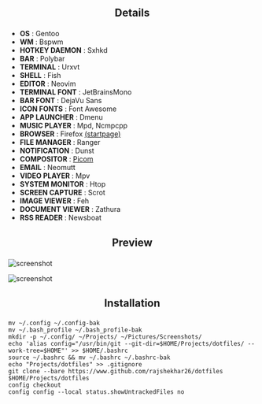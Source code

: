 ## <p align="center">Details</p>

+ **OS**                : Gentoo
+ **WM**                : Bspwm
+ **HOTKEY DAEMON**     : Sxhkd
+ **BAR**               : Polybar
+ **TERMINAL**          : Urxvt
+ **SHELL**             : Fish
+ **EDITOR**            : Neovim
+ **TERMINAL FONT**     : JetBrainsMono
+ **BAR FONT**          : DejaVu Sans
+ **ICON FONTS**        : Font Awesome
+ **APP LAUNCHER**      : Dmenu
+ **MUSIC PLAYER**      : Mpd, Ncmpcpp
+ **BROWSER**           : Firefox [(startpage)](https://github.com/rajshekhar26/startpage)
+ **FILE MANAGER**      : Ranger
+ **NOTIFICATION**      : Dunst
+ **COMPOSITOR**        : [Picom](https://github.com/ibhagwan/picom)
+ **EMAIL**             : Neomutt
+ **VIDEO PLAYER**      : Mpv
+ **SYSTEM MONITOR**    : Htop
+ **SCREEN CAPTURE**    : Scrot
+ **IMAGE VIEWER**      : Feh
+ **DOCUMENT VIEWER**   : Zathura
+ **RSS READER**        : Newsboat

## <p align="center">Preview</p>

![screenshot](/Pictures/Screenshots/blossom1.png)

![screenshot](/Pictures/Screenshots/blossom2.png)

## <p align="center">Installation</p>

```shell
mv ~/.config ~/.config-bak
mv ~/.bash_profile ~/.bash_profile-bak
mkdir -p ~/.config/ ~/Projects/ ~/Pictures/Screenshots/
echo 'alias config="/usr/bin/git --git-dir=$HOME/Projects/dotfiles/ --work-tree=$HOME"' >> $HOME/.bashrc
source ~/.bashrc && mv ~/.bashrc ~/.bashrc-bak
echo "Projects/dotfiles" >> .gitignore
git clone --bare https://www.github.com/rajshekhar26/dotfiles $HOME/Projects/dotfiles
config checkout
config config --local status.showUntrackedFiles no
```
